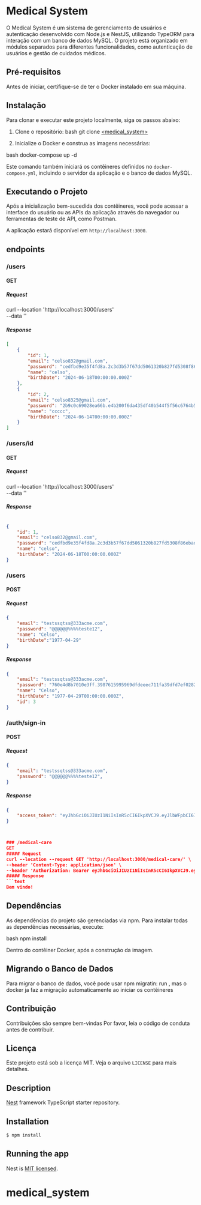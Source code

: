 # Medical System

O Medical System é um sistema de gerenciamento de usuários e autenticação desenvolvido com Node.js e NestJS, utilizando TypeORM para interação com um banco de dados MySQL. O projeto está organizado em módulos separados para diferentes funcionalidades, como autenticação de usuários e gestão de cuidados médicos.

## Pré-requisitos

Antes de iniciar, certifique-se de ter o Docker instalado em sua máquina.

## Instalação

Para clonar e executar este projeto localmente, siga os passos abaixo:

1. Clone o repositório:
bash git clone [<medical_system> ](https://github.com/celcito/medical_system.git)


3. Inicialize o Docker e construa as imagens necessárias:

bash docker-compose up -d


Este comando também iniciará os contêineres definidos no `docker-compose.yml`, incluindo o servidor da aplicação e o banco de dados MySQL.

## Executando o Projeto

Após a inicialização bem-sucedida dos contêineres, você pode acessar a interface do usuário ou as APIs da aplicação através do navegador ou ferramentas de teste de API, como Postman.

A aplicação estará disponível em `http://localhost:3000`.


## endpoints

### /users
#### GET
##### Request
curl --location 'http://localhost:3000/users' \
--data ''
##### Response
```json
[
    {
        "id": 1,
        "email": "celso832@gmail.com",
        "password": "cedfbd9e35f4fd8a.2c3d3b57f67dd5061320b827fd5308f86ebad55cebb3e642f7a1fa1b09b440a1",
        "name": "celso",
        "birthDate": "2024-06-18T00:00:00.000Z"
    },
    {
        "id": 2,
        "email": "celso8325@gmail.com",
        "password": "2b9c0c69028ea66b.e4b200f6da435df40b544f5f56c6764b53b19e485656a6ff87d175c4817430d7",
        "name": "ccccc",
        "birthDate": "2024-06-14T00:00:00.000Z"
    }
]
```

### /users/id
#### GET
##### Request
curl --location 'http://localhost:3000/users' \
--data ''
##### Response
```json

{
    "id": 1,
    "email": "celso832@gmail.com",
    "password": "cedfbd9e35f4fd8a.2c3d3b57f67dd5061320b827fd5308f86ebad55cebb3e642f7a1fa1b09b440a1",
    "name": "celso",
    "birthDate": "2024-06-18T00:00:00.000Z"
}

```



### /users
#### POST
##### Request
```json
{
    "email": "testssqtss@333acme.com",
    "password": "@@@@@@%%%%teste12",
    "name": "Celso",
    "birthDate":"1977-04-29"
}
```
##### Response
```json
{
    "email": "testssqtss@333acme.com",
    "password": "760e4d8b7010e3ff.3987615995969dfdeeec711fa39dfd7ef02827c83a8c283c28454685d3d864d2",
    "name": "Celso",
    "birthDate": "1977-04-29T00:00:00.000Z",
    "id": 3
}

```

### /auth/sign-in
#### POST
##### Request
```json
{
    "email": "testssqtss@333acme.com",
    "password": "@@@@@@%%%%teste12",
}
```
##### Response
```json
{
    "access_token": "eyJhbGciOiJIUzI1NiIsInR5cCI6IkpXVCJ9.eyJlbWFpbCI6ImNlbHNvODMyQGdtYWlsLmNvbSIsInN1YiI6MSwiaWF0IjoxNzE3Njg5ODE5LCJleHAiOjE3MTc2OTM0MTl9.XY3I9Xulne-Fl7Aap1IEp2R4SgiL2sTw72oW3Rzpisg"
}



### /medical-care
GET
##### Request
curl --location --request GET 'http://localhost:3000/medical-care/' \
--header 'Content-Type: application/json' \
--header 'Authorization: Bearer eyJhbGciOiJIUzI1NiIsInR5cCI6IkpXVCJ9.eyJlbWFpbCI6ImNlbHNvODMyQGdtYWlsLmNvbSIsInN1YiI6MSwiaWF0IjoxNzE3NjgzMzkxLCJleHAiOjE3MTc2ODY5OTF9.W2AYfJA7OTYEUGpTyeMWmvORUv4ZQiuYI2HOaEAKOLA'
##### Response
```text
Bem vindo!

```

## Dependências

As dependências do projeto são gerenciadas via npm. Para instalar todas as dependências necessárias, execute:

bash npm install


Dentro do contêiner Docker, após a construção da imagem.

## Migrando o Banco de Dados

Para migrar o banco de dados, você pode usar npm migratin: run , mas o docker ja faz a migração automaticamente ao iniciar os contêineres
## Contribuição

Contribuições são sempre bem-vindas Por favor, leia o código de conduta antes de contribuir.

## Licença

Este projeto está sob a licença MIT. Veja o arquivo `LICENSE` para mais detalhes.

## Description

[Nest](https://github.com/nestjs/nest) framework TypeScript starter repository.

## Installation

```bash
$ npm install
```

## Running the app


Nest is [MIT licensed](LICENSE).
# medical_system

